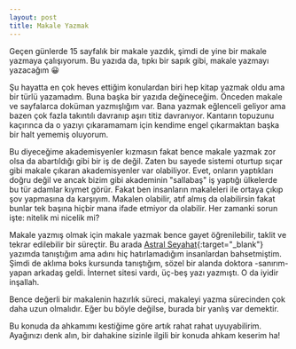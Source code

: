 ```yaml
---
layout: post
title: Makale Yazmak
---
```


Geçen günlerde 15 sayfalık bir makale yazdık, şimdi de yine bir makale yazmaya çalışıyorum. Bu yazıda da, tıpkı bir sapık gibi, makale yazmayı yazacağım 😀

Şu hayatta en çok heves ettiğim konulardan biri hep kitap yazmak oldu ama bir türlü yazamadım. Buna başka bir yazıda değineceğim. Önceden makale ve sayfalarca doküman yazmışlığım var. Bana yazmak eğlenceli geliyor ama bazen çok fazla takıntılı davranıp aşırı titiz davranıyor. Kantarın topuzunu kaçırınca da o yazıyı çıkaramamam için kendime engel çıkarmaktan başka bir halt yememiş oluyorum.

Bu diyeceğime akademisyenler kızmasın fakat bence makale yazmak zor olsa da abartıldığı gibi bir iş de değil. Zaten bu sayede sistemi oturtup sıçar gibi makale çıkaran akademisyenler var olabiliyor. Evet, onların yaptıkları doğru değil ve ancak bizim gibi akademinin "sallabaş" iş yaptığı ülkelerde bu tür adamlar kıymet görür. Fakat ben insanların makaleleri ile ortaya çıkıp şov yapmasına da karşıyım. Makalen olabilir, atıf almış da olabilirsin fakat bunlar tek başına hiçbir mana ifade etmiyor da olabilir. Her zamanki sorun işte: nitelik mi nicelik mi?

Makale yazmış olmak için makale yazmak bence gayet öğrenilebilir, taklit ve tekrar edilebilir bir süreçtir. Bu arada [Astral Seyahat](https://www.dursunturan.com/Astral-Seyahat/){:target="_blank"} yazımda tanıştığım ama adını hiç hatırlamadığım insanlardan bahsetmiştim. Şimdi de aklıma boks kursunda tanıştığım, sözel bir alanda doktora -sanırım- yapan arkadaş geldi. İnternet sitesi vardı, üç-beş yazı yazmıştı. O da iyidir inşallah.

Bence değerli bir makalenin hazırlık süreci, makaleyi yazma sürecinden çok daha uzun olmalıdır. Eğer bu böyle değilse, burada bir yanlış var demektir.

Bu konuda da ahkamımı kestiğime göre artık rahat rahat uyuyabilirim. Ayağınızı denk alın, bir dahakine sizinle ilgili bir konuda ahkam keserim ha!